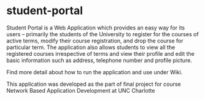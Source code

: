 # student-portal
Student Portal is a Web Application which provides an easy way for its users – primarily the students of the University 
to register for the courses of active terms, modify their course registration, and drop the course for particular term. 
The application also allows students to view all the registered courses irrespective of terms and
view their profile and edit the basic information such as address, telephone number and profile picture.


Find more detail about how to run the application and use under Wiki.

This application was developed as the part of final project for course Network Based Application Development at UNC Charlotte
